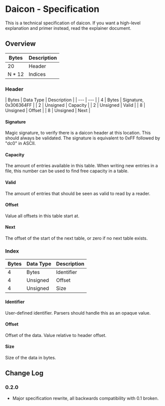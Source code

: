 # Daicon - Specification

This is a technical specification of daicon.
If you want a high-level explanation and primer instead, read the explainer document.

## Overview

| Bytes | Description |
| --- | --- |
| 20 | Header |
| N * 12 | Indices |

### Header

| Bytes | Data Type | Description |
| --- | --- |
| 4 | Bytes | Signature, 0x306364FF |
| 2 | Unsigned | Capacity |
| 2 | Unsigned | Valid |
| 8 | Unsigned | Offset |
| 8 | Unsigned | Next |

#### Signature

Magic signature, to verify there is a daicon header at this location.
This should always be validated.
The signature is equivalent to 0xFF followed by "dc0" in ASCII.

#### Capacity

The amount of entries available in this table.
When writing new entries in a file, this number can be used to find free capacity in a table.

#### Valid

The amount of entries that should be seen as valid to read by a reader.

#### Offset

Value all offsets in this table start at.

#### Next

The offset of the start of the next table, or zero if no next table exists.

### Index

| Bytes | Data Type | Description |
| --- | --- | --- |
| 4 | Bytes | Identifier |
| 4 | Unsigned | Offset |
| 4 | Unsigned | Size |

#### Identifier

User-defined identifier.
Parsers should handle this as an opaque value.

#### Offset

Offset of the data.
Value relative to header offset.

#### Size

Size of the data in bytes.

## Change Log

### 0.2.0

- Major specification rewrite, all backwards compatibility with 0.1 broken.
